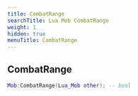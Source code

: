 ```yaml
---
title: CombatRange
searchTitle: Lua Mob CombatRange
weight: 1
hidden: true
menuTitle: CombatRange
---
```

## CombatRange
```lua
Mob:CombatRange(Lua_Mob other); -- bool
```